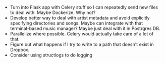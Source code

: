 * Turn into Flask app with Celery stuff so I can repeatedly send new files to deal with. Maybe Dockerize. Why not?
* Develop better way to deal with artist metadata and avoid explicitly specifying directories and songs. Maybe can integrate with that terminal-based music manager? Maybe just deal with it in Postrgres DB.
* Parallelize where possible. Celery would actually take care of a lot of that.
* Figure out what happens if I try to write to a path that doesn't exist in Dropbox.
* Consider using structlogs to do logging
